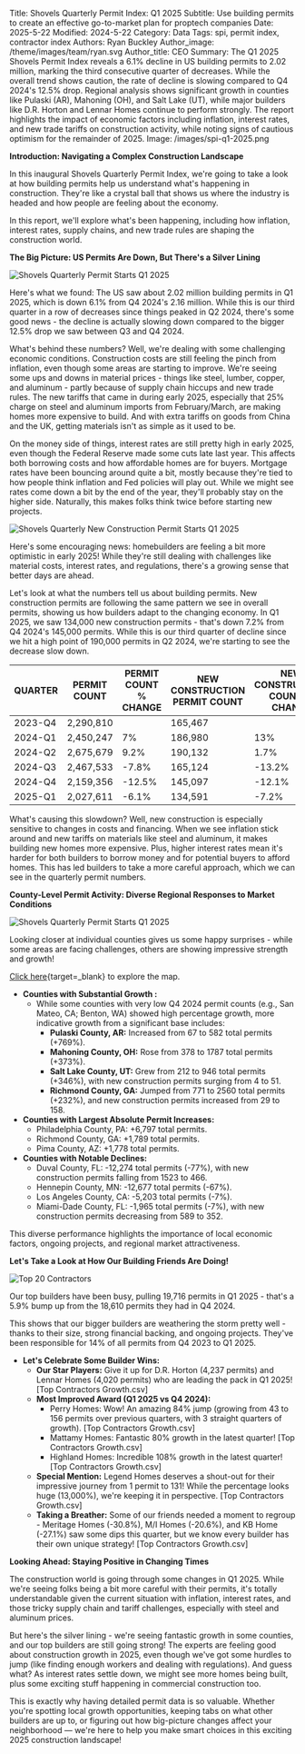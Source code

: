 Title: Shovels Quarterly Permit Index: Q1 2025
Subtitle: Use building permits to create an effective go-to-market plan for proptech companies
Date: 2025-5-22
Modified: 2024-5-22
Category: Data
Tags: spi, permit index, contractor index
Authors: Ryan Buckley
Author_image: /theme/images/team/ryan.svg
Author_title: CEO
Summary: The Q1 2025 Shovels Permit Index reveals a 6.1% decline in US building permits to 2.02 million, marking the third consecutive quarter of decreases. While the overall trend shows caution, the rate of decline is slowing compared to Q4 2024's 12.5% drop. Regional analysis shows significant growth in counties like Pulaski (AR), Mahoning (OH), and Salt Lake (UT), while major builders like D.R. Horton and Lennar Homes continue to perform strongly. The report highlights the impact of economic factors including inflation, interest rates, and new trade tariffs on construction activity, while noting signs of cautious optimism for the remainder of 2025.
Image: /images/spi-q1-2025.png


**Introduction: Navigating a Complex Construction Landscape**

In this inaugural Shovels Quarterly Permit Index, we're going to take a look at how building permits help us understand what's happening in construction. They're like a crystal ball that shows us where the industry is headed and how people are feeling about the economy. 

In this report, we'll explore what's been happening, including how inflation, interest rates, supply chains, and new trade rules are shaping the construction world.

**The Big Picture: US Permits Are Down, But There's a Silver Lining**

![Shovels Quarterly Permit Starts Q1 2025]({static}/images/spi-permit-starts-q1-2025.png)

Here's what we found: The US saw about 2.02 million building permits in Q1 2025, which is down 6.1% from Q4 2024's 2.16 million. While this is our third quarter in a row of decreases since things peaked in Q2 2024, there's some good news - the decline is actually slowing down compared to the bigger 12.5% drop we saw between Q3 and Q4 2024.

What's behind these numbers? Well, we're dealing with some challenging economic conditions. Construction costs are still feeling the pinch from inflation, even though some areas are starting to improve. We're seeing some ups and downs in material prices - things like steel, lumber, copper, and aluminum - partly because of supply chain hiccups and new trade rules. The new tariffs that came in during early 2025, especially that 25% charge on steel and aluminum imports from February/March, are making homes more expensive to build. And with extra tariffs on goods from China and the UK, getting materials isn't as simple as it used to be.

On the money side of things, interest rates are still pretty high in early 2025, even though the Federal Reserve made some cuts late last year. This affects both borrowing costs and how affordable homes are for buyers. Mortgage rates have been bouncing around quite a bit, mostly because they're tied to how people think inflation and Fed policies will play out. While we might see rates come down a bit by the end of the year, they'll probably stay on the higher side. Naturally, this makes folks think twice before starting new projects.

![Shovels Quarterly New Construction Permit Starts Q1 2025]({static}/images/spi-nc-permit-starts-q1-2025.png)

Here's some encouraging news: homebuilders are feeling a bit more optimistic in early 2025! While they're still dealing with challenges like material costs, interest rates, and regulations, there's a growing sense that better days are ahead.

Let's look at what the numbers tell us about building permits. New construction permits are following the same pattern we see in overall permits, showing us how builders adapt to the changing economy. In Q1 2025, we saw 134,000 new construction permits - that's down 7.2% from Q4 2024's 145,000 permits. While this is our third quarter of decline since we hit a high point of 190,000 permits in Q2 2024, we're starting to see the decrease slow down.

| QUARTER | PERMIT COUNT | PERMIT COUNT % CHANGE | NEW CONSTRUCTION PERMIT COUNT | NEW CONSTRUCTION COUNT % CHANGE |
| --- | --- | --- | --- | --- |
| 2023-Q4 | 2,290,810 |  | 165,467 |  |
| 2024-Q1 | 2,450,247 | 7% | 186,980 | 13% |
| 2024-Q2 | 2,675,679 | 9.2% | 190,132 | 1.7% |
| 2024-Q3 | 2,467,533 | -7.8% | 165,124 | -13.2% |
| 2024-Q4 | 2,159,356 | -12.5% | 145,097 | -12.1% |
| 2025-Q1 | 2,027,611 | -6.1% | 134,591 | -7.2% |

What's causing this slowdown? Well, new construction is especially sensitive to changes in costs and financing. When we see inflation stick around and new tariffs on materials like steel and aluminum, it makes building new homes more expensive. Plus, higher interest rates mean it's harder for both builders to borrow money and for potential buyers to afford homes. This has led builders to take a more careful approach, which we can see in the quarterly permit numbers.

**County-Level Permit Activity: Diverse Regional Responses to Market Conditions**

![Shovels Quarterly Permit Starts Q1 2025]({static}/images/spi-county-map-q1-2025.png)

Looking closer at individual counties gives us some happy surprises - while some areas are facing challenges, others are showing impressive strength and growth!

[Click here](https://felt.com/map/SPI-Q4-to-Q1-Permit-Start-Change-by-County-1k2Zb9AszSUq6M6pN29B4n3B?loc=37.49,-104.18,5.09z&share=1){target=_blank} to explore the map.

- **Counties with Substantial Growth :**
    - While some counties with very low Q4 2024 permit counts (e.g., San Mateo, CA; Benton, WA) showed high percentage growth, more indicative growth from a significant base includes:
        - **Pulaski County, AR:** Increased from 67 to 582 total permits (+769%).
        - **Mahoning County, OH:** Rose from 378 to 1787 total permits (+373%).
        - **Salt Lake County, UT:** Grew from 212 to 946 total permits (+346%), with new construction permits surging from 4 to 51.
        - **Richmond County, GA:** Jumped from 771 to 2560 total permits (+232%), and new construction permits increased from 29 to 158.
- **Counties with Largest Absolute Permit Increases:**
    - Philadelphia County, PA: +6,797 total permits.
    - Richmond County, GA: +1,789 total permits.
    - Pima County, AZ: +1,778 total permits.
- **Counties with Notable Declines:**
    - Duval County, FL: -12,274 total permits (-77%), with new construction permits falling from 1523 to 466.
    - Hennepin County, MN: -12,677 total permits (-67%).
    - Los Angeles County, CA: -5,203 total permits (-7%).
    - Miami-Dade County, FL: -1,965 total permits (-7%), with new construction permits decreasing from 589 to 352.

This diverse performance highlights the importance of local economic factors, ongoing projects, and regional market attractiveness.

**Let's Take a Look at How Our Building Friends Are Doing!**

![Top 20 Contractors]({static}/images/top-20-contractors.jpg)

Our top builders have been busy, pulling 19,716 permits in Q1 2025 - that's a 5.9% bump up from the 18,610 permits they had in Q4 2024.

This shows that our bigger builders are weathering the storm pretty well - thanks to their size, strong financial backing, and ongoing projects. They've been responsible for 14% of all permits from Q4 2023 to Q1 2025.

- **Let's Celebrate Some Builder Wins:**
    - **Our Star Players:** Give it up for D.R. Horton (4,237 permits) and Lennar Homes (4,020 permits) who are leading the pack in Q1 2025! [Top Contractors Growth.csv]
    - **Most Improved Award (Q1 2025 vs Q4 2024):**
        - Perry Homes: Wow! An amazing 84% jump (growing from 43 to 156 permits over previous quarters, with 3 straight quarters of growth). [Top Contractors Growth.csv]
        - Mattamy Homes: Fantastic 80% growth in the latest quarter! [Top Contractors Growth.csv]
        - Highland Homes: Incredible 108% growth in the latest quarter! [Top Contractors Growth.csv]
    - **Special Mention:** Legend Homes deserves a shout-out for their impressive journey from 1 permit to 131! While the percentage looks huge (13,000%), we're keeping it in perspective. [Top Contractors Growth.csv]
    - **Taking a Breather:** Some of our friends needed a moment to regroup - Meritage Homes (-30.8%), M/I Homes (-20.6%), and KB Home (-27.1%) saw some dips this quarter, but we know every builder has their own unique strategy! [Top Contractors Growth.csv]

**Looking Ahead: Staying Positive in Changing Times**

The construction world is going through some changes in Q1 2025. While we're seeing folks being a bit more careful with their permits, it's totally understandable given the current situation with inflation, interest rates, and those tricky supply chain and tariff challenges, especially with steel and aluminum prices.

But here's the silver lining - we're seeing fantastic growth in some counties, and our top builders are still going strong! The experts are feeling good about construction growth in 2025, even though we've got some hurdles to jump (like finding enough workers and dealing with regulations). And guess what? As interest rates settle down, we might see more homes being built, plus some exciting stuff happening in commercial construction too. 

This is exactly why having detailed permit data is so valuable. Whether you're spotting local growth opportunities, keeping tabs on what other builders are up to, or figuring out how big-picture changes affect your neighborhood — we're here to help you make smart choices in this exciting 2025 construction landscape!
